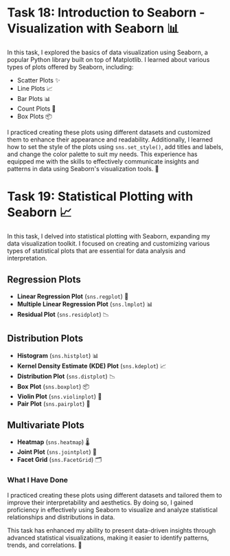 # Task 18: Introduction to Seaborn - Visualization with Seaborn 📊

In this task, I explored the basics of data visualization using Seaborn, a popular Python library built on top of Matplotlib. I learned about various types of plots offered by Seaborn, including:

- Scatter Plots ✨
- Line Plots 📈
- Bar Plots 📊
- Count Plots 📑
- Box Plots 📦

I practiced creating these plots using different datasets and customized them to enhance their appearance and readability. Additionally, I learned how to set the style of the plots using `sns.set_style()`, add titles and labels, and change the color palette to suit my needs. This experience has equipped me with the skills to effectively communicate insights and patterns in data using Seaborn's visualization tools. 🎨

# Task 19: Statistical Plotting with Seaborn 📈

In this task, I delved into statistical plotting with Seaborn, expanding my data visualization toolkit. I focused on creating and customizing various types of statistical plots that are essential for data analysis and interpretation.

## Regression Plots
- **Linear Regression Plot** (`sns.regplot`) 📏
- **Multiple Linear Regression Plot** (`sns.lmplot`) 📊
- **Residual Plot** (`sns.residplot`) 📉

## Distribution Plots
- **Histogram** (`sns.histplot`) 📊
- **Kernel Density Estimate (KDE) Plot** (`sns.kdeplot`) 📈
- **Distribution Plot** (`sns.distplot`) 📉
- **Box Plot** (`sns.boxplot`) 📦
- **Violin Plot** (`sns.violinplot`) 🎻
- **Pair Plot** (`sns.pairplot`) 🔀

## Multivariate Plots
- **Heatmap** (`sns.heatmap`) 🌡️
- **Joint Plot** (`sns.jointplot`) 🔗
- **Facet Grid** (`sns.FacetGrid`) 🗂️

### What I Have Done
I practiced creating these plots using different datasets and tailored them to improve their interpretability and aesthetics. By doing so, I gained proficiency in effectively using Seaborn to visualize and analyze statistical relationships and distributions in data.

This task has enhanced my ability to present data-driven insights through advanced statistical visualizations, making it easier to identify patterns, trends, and correlations. 🎨
